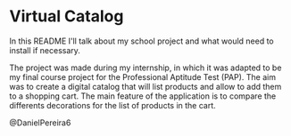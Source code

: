 # Virtual Catalog

In this README I'll talk about my school project and what would need to install if necessary.

The project was made during my internship, in which it was adapted to be my final course project for the Professional Aptitude Test (PAP). 
The aim was to create a digital catalog that will list products and allow to add them to a shopping cart. The main feature of the application is to compare the differents decorations for the list of products in the cart.

@DanielPereira6
